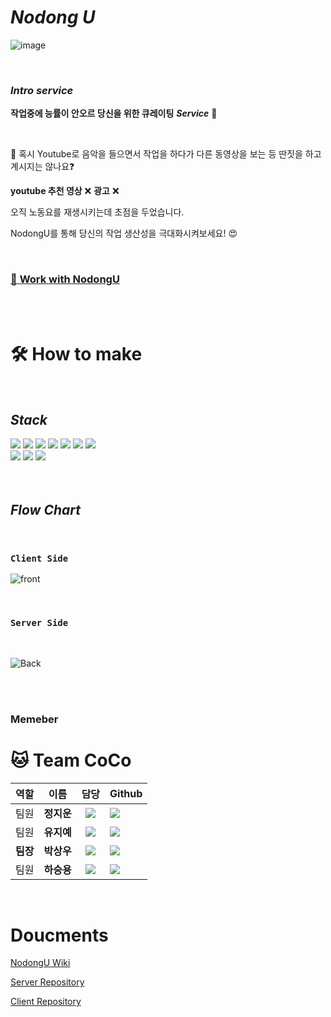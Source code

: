 # ***Nodong U***
![image](https://user-images.githubusercontent.com/75276357/122360808-a75c8c80-cf91-11eb-8a1d-ac0bee4506ec.png)

<br>

### ***Intro service***
**작업중에 능률이 안오르 당신을 위한 큐레이팅** ***Service***   🎵

<br>

🤔
혹시 Youtube로 음악을 들으면서 작업을 하다가 다른 동영상을 보는 등 딴짓을 하고 계시지는 않나요❓

**youtube 추천 영상** ❌  **광고** ❌

오직 노동요를 재생시키는데 초점을 두었습니다.

NodongU를 통해 당신의 작업 생산성을 극대화시켜보세요! 😍

<br>

### [💁  **Work with NodongU**  ](https://d38bm72giovqxz.cloudfront.net./)


<br/>
<br/>

# 🛠 **How to make**

<br>

## ***Stack*** 
<img src="https://img.shields.io/badge/JavaScript-F7DF1E?style=flat-square&logo=javascript&logoColor=black"/>
<img src="https://img.shields.io/badge/React-61DAFB?style=flat-square&logo=React&logoColor=black"/>
<img src="https://img.shields.io/badge/HTML-E34F26?style=flat-square&logo=HTML5&logoColor=white"/>
<img src="https://img.shields.io/badge/CSS-1572B6?style=flat-square&logo=CSS3&logoColor=white"/>
<img src="https://img.shields.io/badge/MySQL-4479A1?style=flat-square&logo=MySQL&logoColor=white"/>
<img src="https://img.shields.io/badge/Node.js-339933?style=flat-square&logo=Node.js&logoColor=black"/>
<img src="https://img.shields.io/badge/AWS-232F3E?style=flat-square&logo=AmazonAWS&logoColor=white"/>
<br>
<img src="https://img.shields.io/badge/express-000000?style=flat-square&logo=Express&logoColor=white"/>
<img src="https://img.shields.io/badge/ReactRouter-CA4245?style=flat-square&logo=React Router&logoColor=white"/> 
<img src="https://img.shields.io/badge/Sequelize-0085CA?style=flat-square&logoColor=white"/> 
<br/>
<br/>
<br/>

## ***Flow Chart***

<br>

### `Client Side`

![front](https://camo.githubusercontent.com/7f824879e5dd10905b93717e9ee59a2494b7a3311e9cba6bdfea77b4e7eda17c/68747470733a2f2f696d616765732e76656c6f672e696f2f696d616765732f776c646e7331323337382f706f73742f62663733643963612d313563662d343530362d383537352d3466393666353930396666372f636c69656e7473696465253230666c6f772e706e67)

<br>

### `Server Side`

<br>

![Back](https://camo.githubusercontent.com/fa0561bf678a44bbea7d77aaf2fcb043946b50e0a3b9aff16962253a269a24f0/68747470733a2f2f696d616765732e76656c6f672e696f2f696d616765732f776c646e7331323337382f706f73742f38303837363562392d343237642d343463352d623765302d3162376631613066656239612f73657276657273696465253230666c6f772e706e67)

<br>
<br>

### **Memeber**
# 🐱 **Team CoCo**

| 역할 |  이름  |   담당    | Github                                                                                                                                                                      |
| :--: | :----: | :-------: | :-------------------------------------------------------------------------------------------------------------------------------------------------------------------------- |
| 팀원 | **정지운** | <img src="https://img.shields.io/badge/FRONT-END-orange"/> | <a href="https://github.com/wldns0622"><img src="https://img.shields.io/badge/wldns0622-181717?style=for-the-badge&logo=GitHub&logoColor=white"/></a>       |
| 팀원 | **유지예** | <img src="https://img.shields.io/badge/FRONT-END-orange"/> | <a href="https://github.com/jiye-7"><img src="https://img.shields.io/badge/JIYE7-181717?style=for-the-badge&logo=GitHub&logoColor=white"/></a>        |
| **팀장** | **박상우** | <img src="https://img.shields.io/badge/BACK-END-blue"/>  | <a href="https://github.com/SashainSPb"><img src="https://img.shields.io/badge/SashainSPb-181717?style=for-the-badge&logo=GitHub&logoColor=white"/></a> |
| 팀원 | **하승용** | <img src="https://img.shields.io/badge/BACK-END-blue"/>  | <img src="https://img.shields.io/badge/SKYUPGUF-181717?style=for-the-badge&logo=GitHub&logoColor=white"/></a>     |

<br/>

# **Doucments**


[ NodongU Wiki ](https://github.com/codestates/nodongu-server/wiki)

[ Server Repository](https://github.com/codestates/nodongu-server)

[ Client Repository](https://github.com/codestates/nodongu-client)

